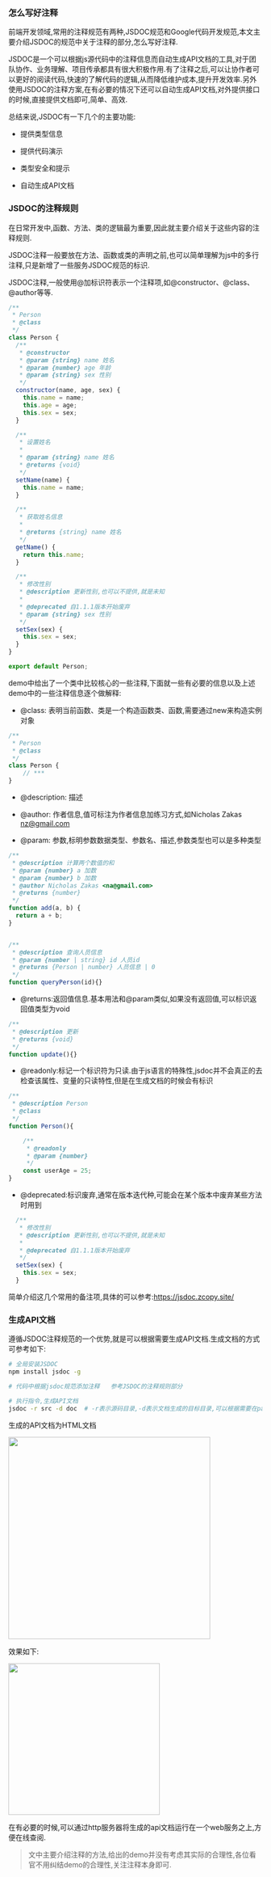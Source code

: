 ### 怎么写好注释

前端开发领域,常用的注释规范有两种,JSDOC规范和Google代码开发规范,本文主要介绍JSDOC的规范中关于注释的部分,怎么写好注释.

JSDOC是一个可以根据js源代码中的注释信息而自动生成API文档的工具,对于团队协作、业务理解、项目传承都具有很大积极作用.有了注释之后,可以让协作者可以更好的阅读代码,快速的了解代码的逻辑,从而降低维护成本,提升开发效率.另外使用JSDOC的注释方案,在有必要的情况下还可以自动生成API文档,对外提供接口的时候,直接提供文档即可,简单、高效.

总结来说,JSDOC有一下几个的主要功能:

- 提供类型信息

- 提供代码演示

- 类型安全和提示

- 自动生成API文档

### JSDOC的注释规则

在日常开发中,函数、方法、类的逻辑最为重要,因此就主要介绍关于这些内容的注释规则.

JSDOC注释一般要放在方法、函数或类的声明之前,也可以简单理解为js中的多行注释,只是新增了一些服务JSDOC规范的标识.

JSDOC注释,一般使用@加标识符表示一个注释项,如@constructor、@class、@author等等.

```js
/**
 * Person
 * @class
 */
class Person {
  /**
   * @constructor
   * @param {string} name 姓名
   * @param {number} age 年龄
   * @param {string} sex 性别
   */
  constructor(name, age, sex) {
    this.name = name;
    this.age = age;
    this.sex = sex;
  }

  /**
   * 设置姓名
   *
   * @param {string} name 姓名
   * @returns {void}
   */
  setName(name) {
    this.name = name;
  }

  /**
   * 获取姓名信息
   * 
   * @returns {string} name 姓名
   */
  getName() {
    return this.name;
  }

  /**
   * 修改性别
   * @description 更新性别,也可以不提供,就是未知
   * 
   * @deprecated 自1.1.1版本开始废弃
   * @param {string} sex 性别
   */
  setSex(sex) {
    this.sex = sex;
  }
}

export default Person;
```

demo中给出了一个类中比较核心的一些注释,下面就一些有必要的信息以及上述demo中的一些注释信息逐个做解释:

* @class: 表明当前函数、类是一个构造函数类、函数,需要通过new来构造实例对象

```js
/**
 * Person
 * @class
 */
class Person {
    // ***
}
```

* @description: 描述

* @author: 作者信息,值可标注为作者信息加练习方式,如Nicholas Zakas <nz@gmail.com>

* @param: 参数,标明参数数据类型、参数名、描述,参数类型也可以是多种类型

```js
/**
 * @description 计算两个数值的和
 * @param {number} a 加数
 * @param {number} b 加数
 * @author Nicholas Zakas <na@gmail.com>
 * @returns {number}
 */
function add(a, b) {
  return a + b;
}


/**
 * @description 查询人员信息
 * @param {number | string} id 人员id
 * @returns {Person | number} 人员信息 | 0
 */
function queryPerson(id){}
```

* @returns:返回值信息.基本用法和@param类似,如果没有返回值,可以标识返回值类型为void

```js
/**
 * @description 更新
 * @returns {void}
 */
function update(){}
```

* @readonly:标记一个标识符为只读.由于js语言的特殊性,jsdoc并不会真正的去检查该属性、变量的只读特性,但是在生成文档的时候会有标识

```js
/**
 * @description Person
 * @class
 */
function Person(){

    /**
     * @readonly
     * @param {number}
     */
    const userAge = 25;
}
```

* @deprecated:标识废弃,通常在版本迭代种,可能会在某个版本中废弃某些方法时用到

```js
  /**
   * 修改性别
   * @description 更新性别,也可以不提供,就是未知
   * 
   * @deprecated 自1.1.1版本开始废弃
   */
  setSex(sex) {
    this.sex = sex;
  }
```

简单介绍这几个常用的备注项,具体的可以参考:https://jsdoc.zcopy.site/

### 生成API文档

遵循JSDOC注释规范的一个优势,就是可以根据需要生成API文档.生成文档的方式可参考如下:

```bash
# 全局安装JSDOC
npm install jsdoc -g

# 代码中根据jsdoc规范添加注释   参考JSDOC的注释规则部分

# 执行指令,生成API文档
jsdoc -r src -d doc  # -r表示源码目录,-d表示文档生成的目标目录,可以根据需要在packages.json中配置指令
```

生成的API文档为HTML文档

<img src="./images/i22.png" width="400" />

效果如下:

<img src="./images/i23.png" width="300" />

在有必要的时候,可以通过http服务器将生成的api文档运行在一个web服务之上,方便在线查阅.

> 文中主要介绍注释的方法,给出的demo并没有考虑其实际的合理性,各位看官不用纠结demo的合理性,关注注释本身即可.